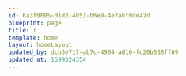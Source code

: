 ```yaml
---
id: 6a3f9095-01d2-4051-b6e9-4e7abf0de42d
blueprint: page
title: r
template: home
layout: homeLayout
updated_by: dcb3e717-ab7c-4904-ad16-fd20b558ff69
updated_at: 1699324354
---
```


